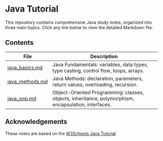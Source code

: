 # Java Tutorial

This repository contains comprehensive Java study notes, organized into three main topics. Click any link below to view the detailed Markdown file.

## Contents

| File               | Description                                                            |
|--------------------|------------------------------------------------------------------------|
| [java_basics.md](java_basics.md)   | Java Fundamentals: variables, data types, type casting, control flow, loops, arrays. |
| [java_methods.md](java_methods.md) | Java Methods: declaration, parameters, return values, overloading, recursion.        |
| [java_oop.md](java_oop.md)       | Object-Oriented Programming: classes, objects, inheritance, polymorphism, encapsulation, interfaces. |

## Acknowledgements

These notes are based on the [W3Schools Java Tutorial](https://www.w3schools.com/java/).  
